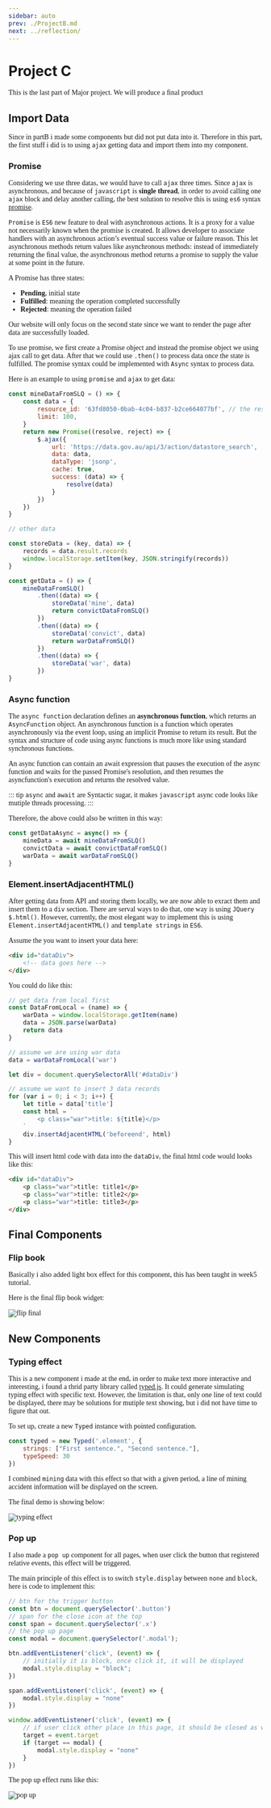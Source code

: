 ```yaml
---
sidebar: auto
prev: ./ProjectB.md
next: ../reflection/
---
```


<style>
    p, ul {
        font-family: "Georgia";
    }

</style>


# Project C
This is the last part of Major project. We will produce a final product

## Import Data
Since in partB i made some components but did not put data into it. Therefore in this part, the first stuff i did is to using `ajax` getting data and import them into my component.

### Promise
Considering we use three datas, we would have to call `ajax` three times. Since `ajax` is asynchronous, and because of `javascript` is **single thread**, in order to avoid calling one `ajax` block and delay another calling, the best solution to resolve this is using `es6` syntax [promise](https://developer.mozilla.org/en-US/docs/Web/JavaScript/Reference/Global_Objects/Promise).

`Promise` is `ES6` new feature to deal with asynchronous actions. It is a proxy for a value not necessarily known when the promise is created. It allows developer to associate handlers with an asynchronous action’s eventual success value or failure reason. This let asynchronous methods return values like asynchronous methods: instead of immediately returning the final value, the asynchronous method returns a promise to supply the value at some point in the future.
 
A Promise has three states:
- **Pending**, initial state
- **Fulfilled**: meaning the operation completed successfully
- **Rejected**: meaning the operation failed
  
Our website will only focus on the second state since we want to render the page after data are successfully loaded.
 
To use promise, we first create a Promise object and instead the promise object we using ajax call to get data. After that we could use `.then()` to process data once the state is fulfilled. The promise syntax could be implemented with `Async` syntax to process data.

Here is an example to using `promise` and `ajax` to get data:

```javascript
const mineDataFromSLQ = () => {
    const data = {
        resource_id: '63fd8050-0bab-4c04-b837-b2ce664077bf', // the resource id
        limit: 100,
    }
    return new Promise((resolve, reject) => {
        $.ajax({
            url: 'https://data.gov.au/api/3/action/datastore_search',
            data: data,
            dataType: 'jsonp',
            cache: true,
            success: (data) => {
                resolve(data)
            }
        })
    })
}

// other data

const storeData = (key, data) => {
    records = data.result.records
    window.localStorage.setItem(key, JSON.stringify(records))
}

const getData = () => {
    mineDataFromSLQ()
        .then((data) => {
            storeData('mine', data)
            return convictDataFromSLQ()
        })
        .then((data) => {
            storeData('convict', data)
            return warDataFromSLQ()
        })
        .then((data) => {
            storeData('war', data)
        })
}
```

### Async function
The `async function` declaration defines an **asynchronous function**, which returns an `AsyncFunction` object. An asynchronous function is a function which operates asynchronously via the event loop, using an implicit Promise to return its result. But the syntax and structure of code using async functions is much more like using standard synchronous functions.
 
An async function can contain an await expression that pauses the execution of the async function and waits for the passed Promise's resolution, and then resumes the asyncfunction's execution and returns the resolved value.

::: tip 
`async` and `await` are Syntactic sugar, it makes `javascript` async code looks like mutiple threads processing.
:::

Therefore, the above could also be written in this way:

```javascript
const getDataAsync = async() => {
    mineData = await mineDataFromSLQ()
    convictData = await convictDataFromSLQ()
    warData = await warDataFromSLQ()
}
```

### Element.insertAdjacentHTML()
After getting data from API and storing them locally, we are now able to exract them and insert them to a `div` section. There are serval ways to do that, one way is using `JQuery` `$.html()`. However, currently, the most elegant way to implement this is using `Element.insertAdjacentHTML()` and `template strings` in `ES6`.

Assume the you want to insert your data here:

```html
<div id="dataDiv">
    <!-- data goes here -->
</div>
```

You could do like this:

```javascript
// get data from local first
const DataFromLocal = (name) => {
    warData = window.localStorage.getItem(name)
    data = JSON.parse(warData)
    return data
}

// assume we are using war data
data = warDataFromLocal('war')

let div = document.querySelectorAll('#dataDiv')

// assume we want to insert 3 data records
for (var i = 0; i < 3; i++) {
    let title = data['title']
    const html = `
        <p class="war">title: ${title}</p>
    `
    div.insertAdjacentHTML('beforeend', html)
}
```

This will insert html code with data into the `dataDiv`, the final html code would looks like this:

```html
<div id="dataDiv">
    <p class="war">title: title1</p>
    <p class="war">title: title2</p>
    <p class="war">title: title3</p>
</div>
```

## Final Components

### Flip book
Basically i also added light box effect for this component, this has been taught in week5 tutorial.

Here is the final flip book widget:

![flip final](../images/flip_final.gif)

## New Components

### Typing effect
This is a new component i made at the end, in order to make text more interactive and interesting, i found a thrid party library called [typed.js](https://mattboldt.com/demos/typed-js/). It could generate simulating typing effect with specific text. However, the limitation is that, only one line of text could be displayed, there may be solutions for mutiple text showing, but i did not have time to figure that out.

To set up, create a new `Typed` instance with pointed configuration.

```javascript
const typed = new Typed('.element', {
    strings: ["First sentence.", "Second sentence."],
    typeSpeed: 30
})
```

I combined `mining` data with this effect so that with a given period, a line of mining accident information will be displayed on the screen.

The final demo is showing below:

![typing effect](../images/typing_final.gif)

### Pop up
I also made a `pop up` component for all pages, when user click the button that registered relative events, this effect will be triggered.

The main principle of this effect is to switch `style.display` between `none` and `block`, here is code to implement this:

```javascript
// btn for the trigger button
const btn = document.querySelector('.button')
// span for the close icon at the top
const span = document.querySelector('.x')
// the pop up page
const modal = document.querySelector('.modal');

btn.addEventListener('click', (event) => {
    // initially it is block, once click it, it will be displayed
    modal.style.display = "block";
})

span.addEventListener('click', (event) => {
    modal.style.display = "none"
})

window.addEventListener('click', (event) => {
    // if user click other place in this page, it should be closed as well
    target = event.target
    if (target == modal) {
        modal.style.display = "none"
    }
})
```

The pop up effect runs like this:

![pop up](../images/pop_up.gif)